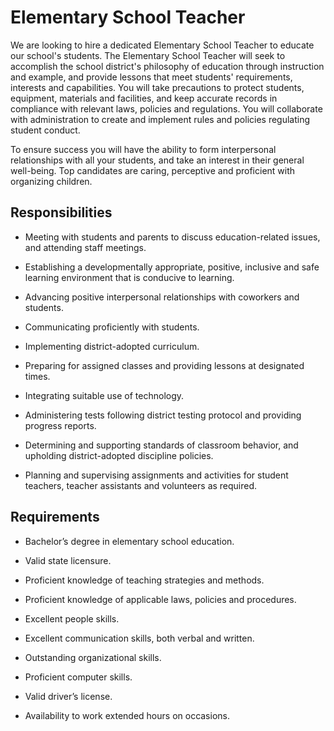 # Elementary School Teacher

We are looking to hire a dedicated Elementary School Teacher to educate our school's students. The Elementary School Teacher will seek to accomplish the school district's philosophy of education through instruction and example, and provide lessons that meet students' requirements, interests and capabilities. You will take precautions to protect students, equipment, materials and facilities, and keep accurate records in compliance with relevant laws, policies and regulations. You will collaborate with administration to create and implement rules and policies regulating student conduct.

To ensure success you will have the ability to form interpersonal relationships with all your students, and take an interest in their general well-being. Top candidates are caring, perceptive and proficient with organizing children.

## Responsibilities

* Meeting with students and parents to discuss education-related issues, and attending staff meetings.

* Establishing a developmentally appropriate, positive, inclusive and safe learning environment that is conducive to learning.

* Advancing positive interpersonal relationships with coworkers and students.

* Communicating proficiently with students.

* Implementing district-adopted curriculum.

* Preparing for assigned classes and providing lessons at designated times.

* Integrating suitable use of technology.

* Administering tests following district testing protocol and providing progress reports.

* Determining and supporting standards of classroom behavior, and upholding district-adopted discipline policies.

* Planning and supervising assignments and activities for student teachers, teacher assistants and volunteers as required.

## Requirements

* Bachelor’s degree in elementary school education.

* Valid state licensure.

* Proficient knowledge of teaching strategies and methods.

* Proficient knowledge of applicable laws, policies and procedures.

* Excellent people skills.

* Excellent communication skills, both verbal and written.

* Outstanding organizational skills.

* Proficient computer skills.

* Valid driver’s license.

* Availability to work extended hours on occasions.

